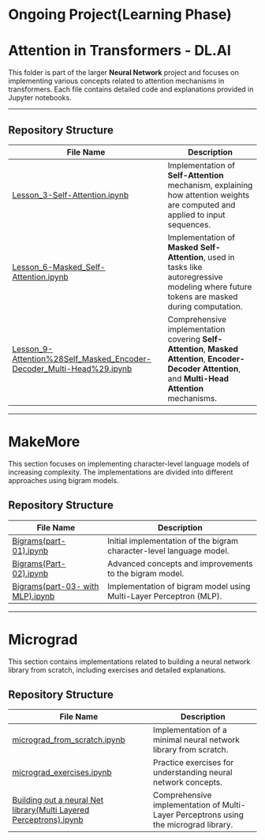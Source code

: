 # Ongoing Project(Learning Phase) 


# Attention in Transformers - DL.AI

This folder is part of the larger **Neural Network** project and focuses on implementing various concepts related to attention mechanisms in transformers. Each file contains detailed code and explanations provided in Jupyter notebooks.

---

## Repository Structure


| File Name | Description |
|-----------|-------------|
| [Lesson_3-Self-Attention.ipynb](https://github.com/Mofazzal874/Neural-Network-Andrej-Karpathy/blob/main/Attention%20in%20Transformer%20-%20DL.AI/Lesson_3-Self-Attention.ipynb) | Implementation of **Self-Attention** mechanism, explaining how attention weights are computed and applied to input sequences. |
| [Lesson_6-Masked_Self-Attention.ipynb](https://github.com/Mofazzal874/Neural-Network-Andrej-Karpathy/blob/main/Attention%20in%20Transformer%20-%20DL.AI/Lesson_6-Masked_Self-Attention.ipynb) | Implementation of **Masked Self-Attention**, used in tasks like autoregressive modeling where future tokens are masked during computation. |
| [Lesson_9-Attention%28Self_Masked_Encoder-Decoder_Multi-Head%29.ipynb](https://github.com/Mofazzal874/Neural-Network-Andrej-Karpathy/blob/main/Attention%20in%20Transformer%20-%20DL.AI/Lesson_9-Attention(%20Self_Masked_Encoder-Decoder_Multi-Head).ipynb) | Comprehensive implementation covering **Self-Attention**, **Masked Attention**, **Encoder-Decoder Attention**, and **Multi-Head Attention** mechanisms. 

---

# MakeMore

This section focuses on implementing character-level language models of increasing complexity. The implementations are divided into different approaches using bigram models.

## Repository Structure

| File Name | Description |
|-----------|-------------|
| [Bigrams(part-01).ipynb](https://github.com/Mofazzal874/Neural-Network-Andrej-Karpathy/blob/main/MakeMore/Bigram%20Model/Bigrams(part-01).ipynb) | Initial implementation of the bigram character-level language model. |
| [Bigrams(Part-02).ipynb](https://github.com/Mofazzal874/Neural-Network-Andrej-Karpathy/blob/main/MakeMore/Bigram%20Model/Bigrams(Part-02).ipynb) | Advanced concepts and improvements to the bigram model. |
| [Bigrams(part-03- with MLP).ipynb](https://github.com/Mofazzal874/Neural-Network-Andrej-Karpathy/blob/main/MakeMore/Bigram%20Model/Bigrams(part-03-%20with%20MLP).ipynb) | Implementation of bigram model using Multi-Layer Perceptron (MLP). |

---

# Micrograd

This section contains implementations related to building a neural network library from scratch, including exercises and detailed explanations.

## Repository Structure

| File Name | Description |
|-----------|-------------|
| [micrograd_from_scratch.ipynb](https://github.com/Mofazzal874/Neural-Network-Andrej-Karpathy/blob/main/Micrograd/micrograd_from_scratch.ipynb) | Implementation of a minimal neural network library from scratch. |
| [micrograd_exercises.ipynb](https://github.com/Mofazzal874/Neural-Network-Andrej-Karpathy/blob/main/Micrograd/micrograd_exercises.ipynb) | Practice exercises for understanding neural network concepts. |
| [Building out a neural Net library(Multi Layered Perceptrons).ipynb](https://github.com/Mofazzal874/Neural-Network-Andrej-Karpathy/blob/main/Micrograd/Building%20out%20a%20neural%20Net%20library(Multi%20Layered%20Perceptrons).ipynb) | Comprehensive implementation of Multi-Layer Perceptrons using the micrograd library. |
